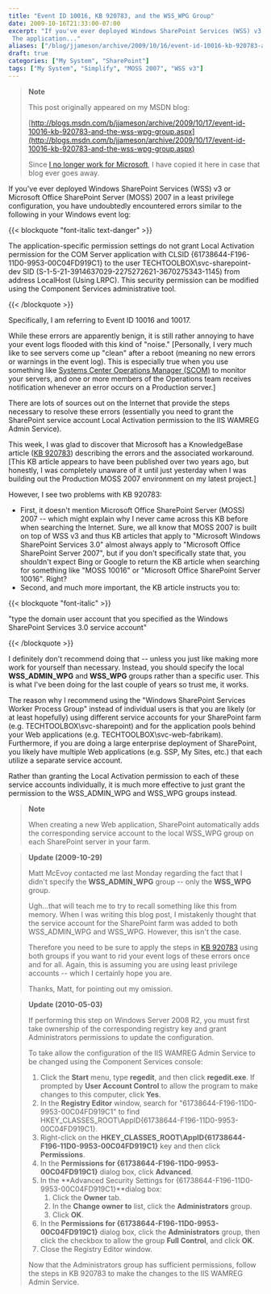 ```yaml
---
title: "Event ID 10016, KB 920783, and the WSS_WPG Group"
date: 2009-10-16T21:33:00-07:00
excerpt: "If you've ever deployed Windows SharePoint Services (WSS) v3 or Microsoft Office SharePoint Server (MOSS) 2007 in a least privilege configuration, you have undoubtedly encountered errors similar to the following in your Windows event log: 
 The application..."
aliases: ["/blog/jjameson/archive/2009/10/16/event-id-10016-kb-920783-and-the-wss-wpg-group.aspx"]
draft: true
categories: ["My System", "SharePoint"]
tags: ["My System", "Simplify", "MOSS 2007", "WSS v3"]
---
```


> **Note**
>
> This post originally appeared on my MSDN blog:
>
> [http://blogs.msdn.com/b/jjameson/archive/2009/10/17/event-id-10016-kb-920783-and-the-wss-wpg-group.aspx](http://blogs.msdn.com/b/jjameson/archive/2009/10/17/event-id-10016-kb-920783-and-the-wss-wpg-group.aspx)
>
> Since
> [I no longer work for Microsoft](/blog/jjameson/2011/09/02/last-day-with-microsoft), I have copied it here in case that
> blog ever goes away.

If you've ever deployed Windows SharePoint Services (WSS) v3 or Microsoft
Office SharePoint Server (MOSS) 2007 in a least privilege configuration, you
have undoubtedly encountered errors similar to the following in your Windows
event log:

{{< blockquote "font-italic text-danger" >}}

The application-specific permission settings do not grant Local Activation permission for the COM Server application with CLSID {61738644-F196-11D0-9953-00C04FD919C1} to the user TECHTOOLBOX\svc-sharepoint-dev SID (S-1-5-21-3914637029-2275272621-3670275343-1145) from address LocalHost (Using LRPC). This security permission can be modified using the Component Services administrative tool.

{{< /blockquote >}}

Specifically, I am referring to Event ID 10016 and 10017.

While these errors are apparently benign, it is still rather annoying to
have your event logs flooded with this kind of "noise." [Personally, I very
much like to see servers come up "clean" after a reboot (meaning no new errors
or warnings in the event log). This is especially true when you use something
like
[Systems Center Operations Manager (SCOM)](http://www.microsoft.com/systemcenter/operationsmanager/en/us/default.aspx) to monitor your servers, and one
or more members of the Operations team receives notification whenever an error
occurs on a Production server.]

There are lots of sources out on the Internet that provide the steps necessary
to resolve these errors (essentially you need to grant the SharePoint service
account Local Activation permission to the IIS WAMREG Admin Service).

This week, I was glad to discover that Microsoft has a KnowledgeBase article
([KB 920783](http://support.microsoft.com/kb/920783)) describing
the errors and the associated workaround. [This KB article appears to have been
published over two years ago, but honestly, I was completely unaware of it until
just yesterday when I was building out the Production MOSS 2007 environment
on my latest project.]

However, I see two problems with KB 920783:

- First, it doesn't mention Microsoft Office SharePoint Server (MOSS)
  2007 -- which might explain why I never came across this KB before when
  searching the Internet. Sure, we all know that MOSS 2007 is built on top
  of WSS v3 and thus KB articles that apply to "Microsoft Windows SharePoint
  Services 3.0" almost always apply to "Microsoft Office SharePoint Server
  2007", but if you don't specifically state that, you shouldn't expect Bing
  or Google to return the KB article when searching for something like "MOSS
  10016" or "Microsoft Office SharePoint Server 10016". Right?
- Second, and much more important, the KB article instructs you to:

{{< blockquote "font-italic" >}}

"type the domain user account that you specified as the Windows SharePoint Services 3.0 service account"

{{< /blockquote >}}

I definitely don't recommend doing that -- unless you just like making more
work for yourself than necessary. Instead, you should specify the local
**WSS\_ADMIN\_WPG** and **WSS\_WPG** groups rather than
a specific user. This is what I've been doing for the last couple of years so
trust me, it works.

The reason why I recommend using the "Windows SharePoint Services Worker
Process Group" instead of individual users is that you are likely (or at least
hopefully) using different service accounts for your SharePoint farm (e.g. TECHTOOLBOX\svc-sharepoint)
and for the application pools behind your Web applications (e.g. TECHTOOLBOX\svc-web-fabrikam).
Furthermore, if you are doing a large enterprise deployment of SharePoint, you
likely have multiple Web applications (e.g. SSP, My Sites, etc.) that each utilize
a separate service account.

Rather than granting the Local Activation permission to each of these service
accounts individually, it is much more effective to just grant the permission
to the WSS\_ADMIN\_WPG and WSS\_WPG groups instead.

> **Note**
>
> When creating a new Web application, SharePoint automatically adds the corresponding service account to the local WSS\_WPG group on each SharePoint server in your farm.

> **Update (2009-10-29)**
>
> Matt McEvoy contacted me last Monday regarding the fact that I didn't
> specify the **WSS\_ADMIN\_WPG** group -- only the **WSS\_WPG** group.
>
> Ugh...that will teach me to try to recall something like this from
> memory. When I was writing this blog post, I mistakenly thought that
> the service account for the SharePoint farm was added to both WSS\_ADMIN\_WPG
> and WSS\_WPG. However, this isn't the case.
>
> Therefore you need to be sure to apply the steps in
> [KB 920783](http://support.microsoft.com/kb/920783) using
> both groups if you want to rid your event logs of these errors once
> and for all. Again, this is assuming you are using least privilege accounts
> -- which I certainly hope you are.
>
> Thanks, Matt, for pointing out my omission.

> **Update (2010-05-03)**
>
> If performing this step on Windows Server 2008 R2, you must first take ownership of the corresponding registry key and grant Administrators permissions to update the configuration.
>
> To take allow the configuration of the IIS WAMREG Admin Service to
> be changed using the Component Services console:
>
> 1. Click the **Start** menu, type **regedit**,
>    and then click **regedit.exe**. If prompted by
>    **User Account Control** to allow the program to make
>    changes to this computer, click **Yes**.
> 2. In the **Registry Editor** window, search for "61738644-F196-11D0-9953-00C04FD919C1"
>    to find HKEY\_CLASSES\_ROOT\AppID\{61738644-F196-11D0-9953-00C04FD919C1}.
> 3. Right-click on the **HKEY\_CLASSES\_ROOT\AppID\{61738644-F196-11D0-9953-00C04FD919C1}**
>    key and then click **Permissions**.
> 4. In the **Permissions for {61738644-F196-11D0-9953-00C04FD919C1}**
>    dialog box, click **Advanced**.
> 5. In the **Advanced Security Settings for {61738644-F196-11D0-9953-00C04FD919C1}**dialog box:
>    1. Click the **Owner** tab.
>    2. In the **Change owner to** list, click the
>       **Administrators** group.
>    3. Click **OK**.
> 6. In the **Permissions for {61738644-F196-11D0-9953-00C04FD919C1}**
>    dialog box, click the **Administrators** group, then
>    click the checkbox to allow the group **Full Control**,
>    and click **OK**.
> 7. Close the Registry Editor window.
>
> Now that the Administrators group has sufficient permissions, follow
> the steps in KB 920783 to make the changes to the IIS WAMREG Admin Service.

